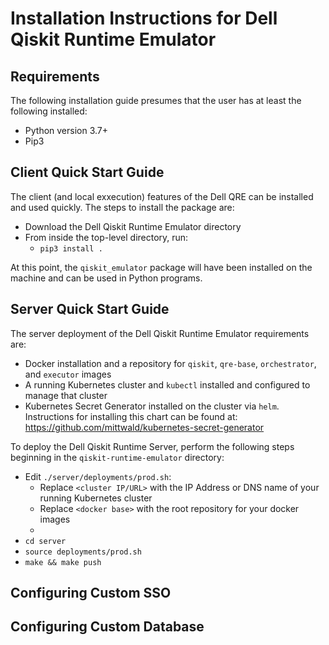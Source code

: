 # Installation Instructions for Dell Qiskit Runtime Emulator

## Requirements

The following installation guide presumes that the user has at least the following installed:

* Python version 3.7+
* Pip3

## Client Quick Start Guide

The client (and local exxecution) features of the Dell QRE can be installed and used quickly. The steps to install the package are:

* Download the Dell Qiskit Runtime Emulator directory
* From inside the top-level directory, run:
  * `pip3 install .`

At this point, the `qiskit_emulator` package will have been installed on the machine and can be used in Python programs.

## Server Quick Start Guide

The server deployment of the Dell Qiskit Runtime Emulator requirements are:
* Docker installation and a repository for `qiskit`, `qre-base`, `orchestrator`, and `executor` images
* A running Kubernetes cluster and `kubectl` installed and configured to manage that cluster
* Kubernetes Secret Generator installed on the cluster via `helm`. Instructions for installing this chart can be found at: https://github.com/mittwald/kubernetes-secret-generator

To deploy the Dell Qiskit Runtime Server, perform the following steps beginning in the `qiskit-runtime-emulator` directory:
* Edit `./server/deployments/prod.sh`:
  * Replace `<cluster IP/URL>` with the IP Address or DNS name of your running Kubernetes cluster
  * Replace `<docker base>` with the root repository for your docker images
  * 
* `cd server`
* `source deployments/prod.sh`
* `make && make push`

## Configuring Custom SSO

## Configuring Custom Database

